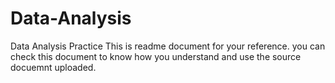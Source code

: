 # Data-Analysis
Data Analysis Practice
This is readme document for your reference.
you can check this document to know how you understand and use the source docuemnt uploaded.
